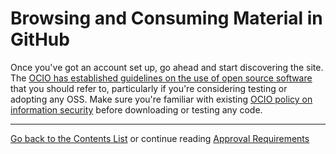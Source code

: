 # Browsing and Consuming Material in GitHub

Once you've got an account set up, go ahead and start discovering the site. The [OCIO has established guidelines on the use of open source software](../ref-docs/96184_Open_Source_Guideline.pdf) that you should refer to, particularly if you're considering testing or adopting any OSS. Make sure you're familiar with existing [OCIO policy on information security](http://www.cio.gov.bc.ca/cio/informationsecurity/policy/informationsecuritypolicy.page?) before downloading or testing any code.

----------

[Go back to the Contents List](README.md) or continue reading [Approval Requirements](Content-Approval-Checklist.md)
